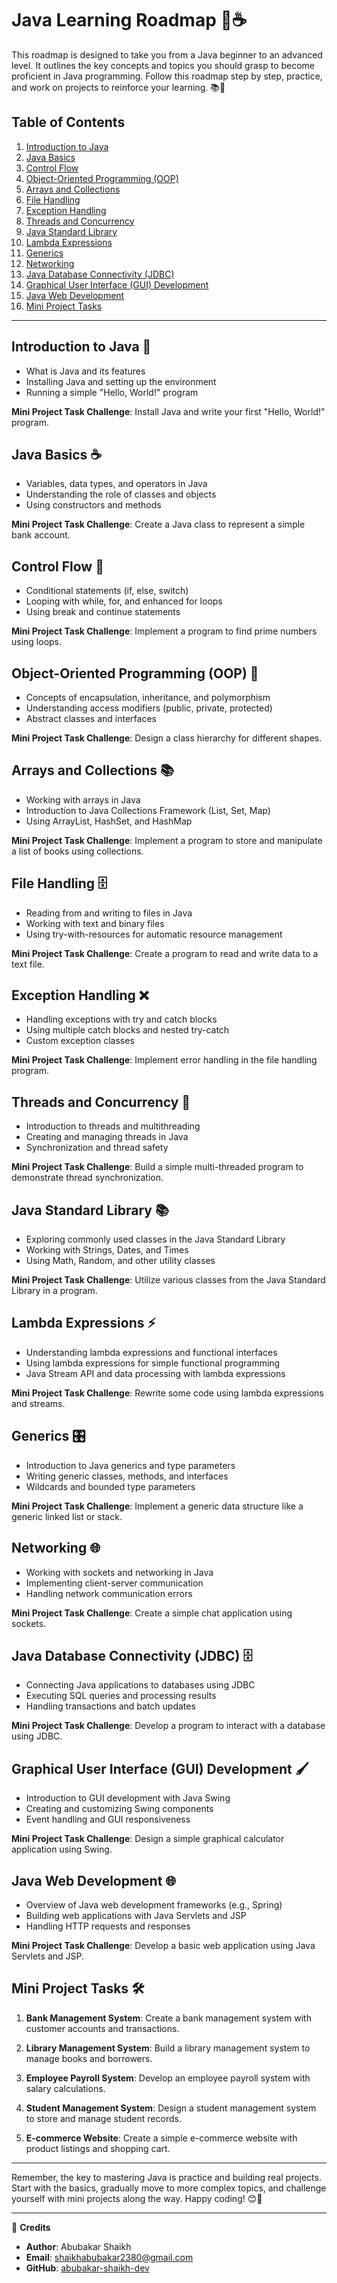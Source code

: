 # Java Learning Roadmap 🚀☕

This roadmap is designed to take you from a Java beginner to an advanced level. It outlines the key concepts and topics you should grasp to become proficient in Java programming. Follow this roadmap step by step, practice, and work on projects to reinforce your learning. 📚💪

## Table of Contents
1. [Introduction to Java](#introduction-to-java)
2. [Java Basics](#java-basics)
3. [Control Flow](#control-flow)
4. [Object-Oriented Programming (OOP)](#object-oriented-programming-oop)
5. [Arrays and Collections](#arrays-and-collections)
6. [File Handling](#file-handling)
7. [Exception Handling](#exception-handling)
8. [Threads and Concurrency](#threads-and-concurrency)
9. [Java Standard Library](#java-standard-library)
10. [Lambda Expressions](#lambda-expressions)
11. [Generics](#generics)
12. [Networking](#networking)
13. [Java Database Connectivity (JDBC)](#java-database-connectivity-jdbc)
14. [Graphical User Interface (GUI) Development](#graphical-user-interface-gui-development)
15. [Java Web Development](#java-web-development)
16. [Mini Project Tasks](#mini-project-tasks)

---

## Introduction to Java 🌱

- What is Java and its features
- Installing Java and setting up the environment
- Running a simple "Hello, World!" program

**Mini Project Task Challenge**: Install Java and write your first "Hello, World!" program.

## Java Basics ☕

- Variables, data types, and operators in Java
- Understanding the role of classes and objects
- Using constructors and methods

**Mini Project Task Challenge**: Create a Java class to represent a simple bank account.

## Control Flow 🔀

- Conditional statements (if, else, switch)
- Looping with while, for, and enhanced for loops
- Using break and continue statements

**Mini Project Task Challenge**: Implement a program to find prime numbers using loops.

## Object-Oriented Programming (OOP) 🧩

- Concepts of encapsulation, inheritance, and polymorphism
- Understanding access modifiers (public, private, protected)
- Abstract classes and interfaces

**Mini Project Task Challenge**: Design a class hierarchy for different shapes.

## Arrays and Collections 📚

- Working with arrays in Java
- Introduction to Java Collections Framework (List, Set, Map)
- Using ArrayList, HashSet, and HashMap

**Mini Project Task Challenge**: Implement a program to store and manipulate a list of books using collections.

## File Handling 🗄️

- Reading from and writing to files in Java
- Working with text and binary files
- Using try-with-resources for automatic resource management

**Mini Project Task Challenge**: Create a program to read and write data to a text file.

## Exception Handling ❌

- Handling exceptions with try and catch blocks
- Using multiple catch blocks and nested try-catch
- Custom exception classes

**Mini Project Task Challenge**: Implement error handling in the file handling program.

## Threads and Concurrency 🔄

- Introduction to threads and multithreading
- Creating and managing threads in Java
- Synchronization and thread safety

**Mini Project Task Challenge**: Build a simple multi-threaded program to demonstrate thread synchronization.

## Java Standard Library 📚

- Exploring commonly used classes in the Java Standard Library
- Working with Strings, Dates, and Times
- Using Math, Random, and other utility classes

**Mini Project Task Challenge**: Utilize various classes from the Java Standard Library in a program.

## Lambda Expressions ⚡️

- Understanding lambda expressions and functional interfaces
- Using lambda expressions for simple functional programming
- Java Stream API and data processing with lambda expressions

**Mini Project Task Challenge**: Rewrite some code using lambda expressions and streams.

## Generics 🎛️

- Introduction to Java generics and type parameters
- Writing generic classes, methods, and interfaces
- Wildcards and bounded type parameters

**Mini Project Task Challenge**: Implement a generic data structure like a generic linked list or stack.

## Networking 🌐

- Working with sockets and networking in Java
- Implementing client-server communication
- Handling network communication errors

**Mini Project Task Challenge**: Create a simple chat application using sockets.

## Java Database Connectivity (JDBC) 🗄️

- Connecting Java applications to databases using JDBC
- Executing SQL queries and processing results
- Handling transactions and batch updates

**Mini Project Task Challenge**: Develop a program to interact with a database using JDBC.

## Graphical User Interface (GUI) Development 🖌️

- Introduction to GUI development with Java Swing
- Creating and customizing Swing components
- Event handling and GUI responsiveness

**Mini Project Task Challenge**: Design a simple graphical calculator application using Swing.

## Java Web Development 🌐

- Overview of Java web development frameworks (e.g., Spring)
- Building web applications with Java Servlets and JSP
- Handling HTTP requests and responses

**Mini Project Task Challenge**: Develop a basic web application using Java Servlets and JSP.

## Mini Project Tasks 🛠️

1. **Bank Management System**: Create a bank management system with customer accounts and transactions.

2. **Library Management System**: Build a library management system to manage books and borrowers.

3. **Employee Payroll System**: Develop an employee payroll system with salary calculations.

4. **Student Management System**: Design a student management system to store and manage student records.

5. **E-commerce Website**: Create a simple e-commerce website with product listings and shopping cart.

---

Remember, the key to mastering Java is practice and building real projects. Start with the basics, gradually move to more complex topics, and challenge yourself with mini projects along the way. Happy coding! 😊🚀

---

📝 **Credits**
- **Author**: Abubakar Shaikh
- **Email**: shaikhabubakar2380@gmail.com
- **GitHub**: [abubakar-shaikh-dev](https://github.com/abubakar-shaikh-dev)
